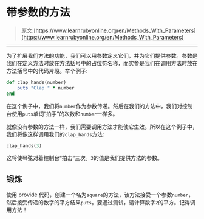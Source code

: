 # 带参数的方法

> 原文:[https://www.learnrubyonline.org/en/Methods_With_Parameters](https://www.learnrubyonline.org/en/Methods_With_Parameters)

* * *

为了扩展我们方法的功能，我们可以用参数定义它们，并为它们提供参数。参数是我们在定义方法时放在方法括号中的占位符名称，而实参是我们在调用方法时放在方法括号中的代码片段。举个例子:

```rb
def clap_hands(number)
    puts "Clap " * number
end 
```

在这个例子中，我们将`number`作为参数传递。然后在我们的方法中，我们对控制台使用`puts`单词“拍手”的次数和`number`一样多。

就像没有参数的方法一样，我们需要调用方法才能使它生效。所以在这个例子中，我们将像这样调用我们的`clap_hands`方法:

```rb
clap_hands(3) 
```

这将使琴弦对着控制台“拍击”三次。`3`的值是我们提供方法的参数。

## 锻炼

使用 provide 代码，创建一个名为`square`的方法，该方法接受一个参数`number`，然后接受传递的数字的平方结果`puts`。要通过测试，请计算数字`2`的平方。记得调用方法！